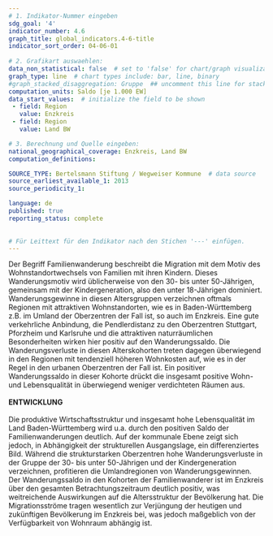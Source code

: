 ```yaml
---
# 1. Indikator-Nummer eingeben 
sdg_goal: '4'
indicator_number: 4.6
graph_title: global_indicators.4-6-title
indicator_sort_order: 04-06-01
 
# 2. Grafikart auswaehlen: 
data_non_statistical: false  # set to 'false' for chart/graph visualization 
graph_type: line  # chart types include: bar, line, binary 
#graph_stacked_disaggregation: Gruppe  ## uncomment this line for stacked bars. eplace 'Geschlecht' with the field of aggregation. 
computation_units: Saldo [je 1.000 EW] 
data_start_values:  # initialize the field to be shown  
 - field: Region 
   value: Enzkreis
 - field: Region 
   value: Land BW

# 3. Berechnung und Quelle eingeben: 
national_geographical_coverage: Enzkreis, Land BW
computation_definitions: 

SOURCE_TYPE: Bertelsmann Stiftung / Wegweiser Kommune  # data source  
source_earliest_available_1: 2013
source_periodicity_1: 

language: de   
published: true 
reporting_status: complete
 
 
# Für Leittext für den Indikator nach den Stichen '---' einfügen. 
---
```

Der Begriff Familienwanderung beschreibt die Migration mit dem Motiv des Wohnstandortwechsels von Familien mit ihren Kindern. Dieses Wanderungsmotiv wird üblicherweise von den 30- bis unter 50-Jährigen, gemeinsam mit der Kindergeneration, also den unter 18-Jährigen dominiert. Wanderungsgewinne in diesen Altersgruppen verzeichnen oftmals Regionen mit attraktiven Wohnstandorten, wie es in Baden-Württemberg z.B. im Umland der Oberzentren der Fall ist, so auch im Enzkreis. Eine gute verkehrliche Anbindung, die Pendlerdistanz zu den Oberzentren Stuttgart, Pforzheim und Karlsruhe und die attraktiven naturräumlichen Besonderheiten wirken hier positiv auf den Wanderungssaldo. Die Wanderungsverluste in diesen Alterskohorten treten dagegen überwiegend in den Regionen mit tendenziell höheren Wohnkosten auf, wie es in der Regel in den urbanen Oberzentren der Fall ist. Ein positiver Wanderungssaldo in dieser Kohorte drückt die insgesamt positive Wohn- und Lebensqualität in überwiegend weniger verdichteten Räumen aus. <br>
<br>
**ENTWICKLUNG** <br>
<br>
Die produktive Wirtschaftsstruktur und insgesamt hohe Lebensqualität im Land Baden-Württemberg wird u.a. durch den positiven Saldo der Familienwanderungen deutlich. Auf der kommunale Ebene zeigt sich jedoch, in Abhängigkeit der strukturellen Ausgangslage, ein differenziertes Bild. Während die strukturstarken Oberzentren hohe Wanderungsverluste in der Gruppe der 30- bis unter 50-Jährigen und der Kindergeneration verzeichnen, profitieren die Umlandregionen von Wanderungsgewinnen. Der Wanderungssaldo in den Kohorten der Familienwanderer ist im Enzkreis über den gesamten Betrachtungszeitraum deutlich positiv, was weitreichende Auswirkungen auf die Altersstruktur der Bevölkerung hat. Die Migrationsströme tragen wesentlich zur Verjüngung der heutigen und zukünftigen Bevölkerung im Enzkreis bei, was jedoch maßgeblich von der Verfügbarkeit von Wohnraum abhängig ist.
